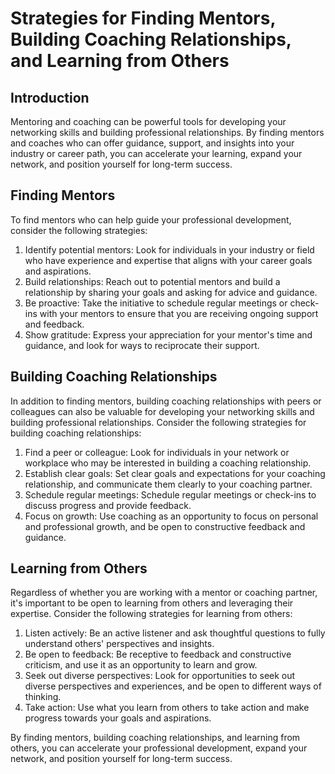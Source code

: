 Strategies for Finding Mentors, Building Coaching Relationships, and Learning from Others
=====================================================================================================================================================

Introduction
------------

Mentoring and coaching can be powerful tools for developing your networking skills and building professional relationships. By finding mentors and coaches who can offer guidance, support, and insights into your industry or career path, you can accelerate your learning, expand your network, and position yourself for long-term success.

Finding Mentors
---------------

To find mentors who can help guide your professional development, consider the following strategies:

1. Identify potential mentors: Look for individuals in your industry or field who have experience and expertise that aligns with your career goals and aspirations.
2. Build relationships: Reach out to potential mentors and build a relationship by sharing your goals and asking for advice and guidance.
3. Be proactive: Take the initiative to schedule regular meetings or check-ins with your mentors to ensure that you are receiving ongoing support and feedback.
4. Show gratitude: Express your appreciation for your mentor's time and guidance, and look for ways to reciprocate their support.

Building Coaching Relationships
-------------------------------

In addition to finding mentors, building coaching relationships with peers or colleagues can also be valuable for developing your networking skills and building professional relationships. Consider the following strategies for building coaching relationships:

1. Find a peer or colleague: Look for individuals in your network or workplace who may be interested in building a coaching relationship.
2. Establish clear goals: Set clear goals and expectations for your coaching relationship, and communicate them clearly to your coaching partner.
3. Schedule regular meetings: Schedule regular meetings or check-ins to discuss progress and provide feedback.
4. Focus on growth: Use coaching as an opportunity to focus on personal and professional growth, and be open to constructive feedback and guidance.

Learning from Others
--------------------

Regardless of whether you are working with a mentor or coaching partner, it's important to be open to learning from others and leveraging their expertise. Consider the following strategies for learning from others:

1. Listen actively: Be an active listener and ask thoughtful questions to fully understand others' perspectives and insights.
2. Be open to feedback: Be receptive to feedback and constructive criticism, and use it as an opportunity to learn and grow.
3. Seek out diverse perspectives: Look for opportunities to seek out diverse perspectives and experiences, and be open to different ways of thinking.
4. Take action: Use what you learn from others to take action and make progress towards your goals and aspirations.

By finding mentors, building coaching relationships, and learning from others, you can accelerate your professional development, expand your network, and position yourself for long-term success.

